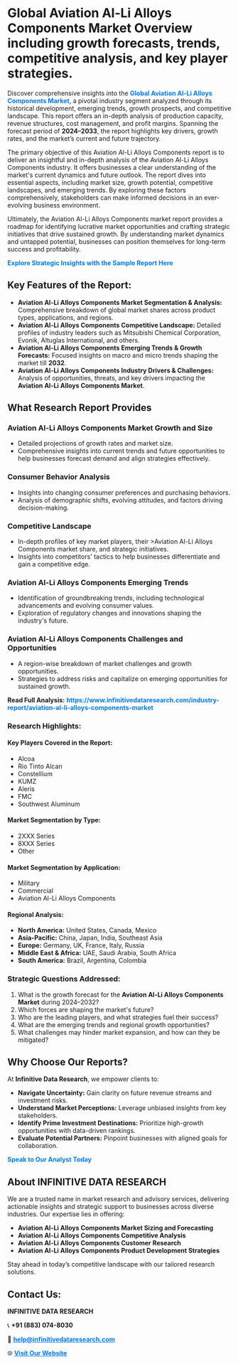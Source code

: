 <h1>Global Aviation Al-Li Alloys Components Market Overview including growth forecasts, trends, competitive analysis, and key player strategies.</h1>
<p>
Discover comprehensive insights into the 
<a href="https://www.infinitivedataresearch.com/industry-report/aviation-al-li-alloys-components-market" rel="dofollow" style="color: #007BFF; text-decoration: none;"><strong>Global Aviation Al-Li Alloys Components Market</strong></a>, a pivotal industry segment analyzed through its historical development, emerging trends, growth prospects, and competitive landscape. This report offers an in-depth analysis of production capacity, revenue structures, cost management, and profit margins. Spanning the forecast period of <strong>2024–2033</strong>, the report highlights key drivers, growth rates, and the market’s current and future trajectory.
</p>
<p>
The primary objective of this Aviation Al-Li Alloys Components report is to deliver an insightful and in-depth analysis of the Aviation Al-Li Alloys Components industry. It offers businesses a clear understanding of the market's current dynamics and future outlook. The report dives into essential aspects, including market size, growth potential, competitive landscapes, and emerging trends. By exploring these factors comprehensively, stakeholders can make informed decisions in an ever-evolving business environment.
</p>
<p>
Ultimately, the Aviation Al-Li Alloys Components market report provides a roadmap for identifying lucrative market opportunities and crafting strategic initiatives that drive sustained growth. By understanding market dynamics and untapped potential, businesses can position themselves for long-term success and profitability.
</p>
<p>
<a href="https://www.infinitivedataresearch.com/request-sample/reportId=107509" style="color: #007BFF; text-decoration: none;"><strong>Explore Strategic Insights with the Sample Report Here</strong></a>
</p>

<h2>Key Features of the Report:</h2>
<ul>
<li><strong>Aviation Al-Li Alloys Components Market Segmentation & Analysis:</strong> Comprehensive breakdown of global market shares across product types, applications, and regions.</li>
<li><strong>Aviation Al-Li Alloys Components Competitive Landscape:</strong> Detailed profiles of industry leaders such as Mitsubishi Chemical Corporation, Evonik, Altuglas International, and others.</li>
<li><strong>Aviation Al-Li Alloys Components Emerging Trends & Growth Forecasts:</strong> Focused insights on macro and micro trends shaping the market till <strong>2032</strong>.</li>
<li><strong>Aviation Al-Li Alloys Components Industry Drivers & Challenges:</strong> Analysis of opportunities, threats, and key drivers impacting the <strong>Aviation Al-Li Alloys Components Market</strong>.</li>
</ul>

<h2>What Research Report Provides</h2>
<h3>Aviation Al-Li Alloys Components Market Growth and Size</h3>
<ul>
<li>Detailed projections of growth rates and market size.</li>
<li>Comprehensive insights into current trends and future opportunities to help businesses forecast demand and align strategies effectively.</li>
</ul>

<h3>Consumer Behavior Analysis</h3>
<ul>
<li>Insights into changing consumer preferences and purchasing behaviors.</li>
<li>Analysis of demographic shifts, evolving attitudes, and factors driving decision-making.</li>
</ul>

<h3>Competitive Landscape</h3>
<ul>
<li>In-depth profiles of key market players, their >Aviation Al-Li Alloys Components market share, and strategic initiatives.</li>
<li>Insights into competitors' tactics to help businesses differentiate and gain a competitive edge.</li>
</ul>

<h3>Aviation Al-Li Alloys Components Emerging Trends</h3>
<ul>
<li>Identification of groundbreaking trends, including technological advancements and evolving consumer values.</li>
<li>Exploration of regulatory changes and innovations shaping the industry's future.</li>
</ul>

<h3>Aviation Al-Li Alloys Components Challenges and Opportunities</h3>
<ul>
<li>A region-wise breakdown of market challenges and growth opportunities.</li>
<li>Strategies to address risks and capitalize on emerging opportunities for sustained growth.</li>
</ul>
<p><strong>Read Full Analysis:</strong> <a href="https://www.infinitivedataresearch.com/industry-report/aviation-al-li-alloys-components-market" rel="dofollow" style="color: #007BFF; text-decoration: none;"><strong>https://www.infinitivedataresearch.com/industry-report/aviation-al-li-alloys-components-market</strong></a></p>
<h3>Research Highlights:</h3>
<h4>Key Players Covered in the Report:</h4>
<ul><li>Alcoa</li><li>Rio Tinto Alcan</li><li>Constellium</li><li>KUMZ</li><li>Aleris</li><li>FMC</li><li>Southwest Aluminum</li></ul>
<h4>Market Segmentation by Type:</h4>
<ul><li>2XXX Series</li><li>8XXX Series</li><li>Other</li></ul>
<h4>Market Segmentation by Application:</h4>
<ul><li>Military</li><li>Commercial</li><li>Aviation Al-Li Alloys Components</li></ul>

<h4>Regional Analysis:</h4>
<ul>
<li><strong>North America:</strong> United States, Canada, Mexico</li>
<li><strong>Asia-Pacific:</strong> China, Japan, India, Southeast Asia</li>
<li><strong>Europe:</strong> Germany, UK, France, Italy, Russia</li>
<li><strong>Middle East & Africa:</strong> UAE, Saudi Arabia, South Africa</li>
<li><strong>South America:</strong> Brazil, Argentina, Colombia</li>
</ul>

<h3>Strategic Questions Addressed:</h3>
<ol>
<li>What is the growth forecast for the <strong>Aviation Al-Li Alloys Components Market</strong> during 2024–2032?</li>
<li>Which forces are shaping the market's future?</li>
<li>Who are the leading players, and what strategies fuel their success?</li>
<li>What are the emerging trends and regional growth opportunities?</li>
<li>What challenges may hinder market expansion, and how can they be mitigated?</li>
</ol>

<h2>Why Choose Our Reports?</h2>
<p>At <strong>Infinitive Data Research</strong>, we empower clients to:</p>
<ul>
<li><strong>Navigate Uncertainty:</strong> Gain clarity on future revenue streams and investment risks.</li>
<li><strong>Understand Market Perceptions:</strong> Leverage unbiased insights from key stakeholders.</li>
<li><strong>Identify Prime Investment Destinations:</strong> Prioritize high-growth opportunities with data-driven rankings.</li>
<li><strong>Evaluate Potential Partners:</strong> Pinpoint businesses with aligned goals for collaboration.</li>
</ul>
<p><a href="https://www.infinitivedataresearch.com/industry-report/aviation-al-li-alloys-components-market" rel="dofollow" style="color: #007BFF; text-decoration: none;"><strong>Speak to Our Analyst Today</strong></a></p>

<h2>About INFINITIVE DATA RESEARCH</h2>
<p>We are a trusted name in market research and advisory services, delivering actionable insights and strategic support to businesses across diverse industries. Our expertise lies in offering:</p>
<ul>
<li><strong>Aviation Al-Li Alloys Components Market Sizing and Forecasting</strong></li>
<li><strong>Aviation Al-Li Alloys Components Competitive Analysis</strong></li>
<li><strong>Aviation Al-Li Alloys Components Customer Research</strong></li>
<li><strong>Aviation Al-Li Alloys Components Product Development Strategies</strong></li>
</ul>
<p>Stay ahead in today’s competitive landscape with our tailored research solutions.</p>

<h2>Contact Us:</h2>
<p><strong>INFINITIVE DATA RESEARCH</strong></p>
<p>📞 <strong>+91 (883) 074-8030</strong></p>
<p>📧 <strong><a href="mailto:help@infinitivedataresearch.com" style="color: #007BFF;">help@infinitivedataresearch.com</a></strong></p>
<p>🌐 <strong><a href="https://www.infinitivedataresearch.com" rel="dofollow" style="color: #007BFF;">Visit Our Website</a></strong></p>